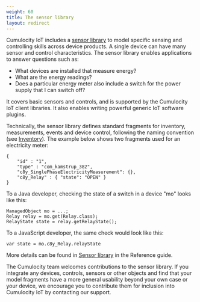 ```yaml
---
weight: 60
title: The sensor library
layout: redirect
---
```


Cumulocity IoT includes a [sensor library](/reference/sensor-library) to model specific sensing and controlling skills across device products. A single device can have many sensor and control characteristics. The sensor library enables applications to answer questions such as:

-   What devices are installed that measure energy?
-   What are the energy readings?
-   Does a particular energy meter also include a switch for the power supply that I can switch off?

It covers basic sensors and controls, and is supported by the Cumulocity IoT client libraries. It also enables writing powerful generic IoT software plugins. 

Technically, the sensor library defines standard fragments for inventory, measurements, events and device control, following the naming convention (see [Inventory](#inventory)). The example below shows two fragments used for an electricity meter:

<pre><code class="json">{
	"id" : "1",
	"type" : "com_kamstrup_382",
	"c8y_SinglePhaseElectricityMeasurement": {},
	"c8y_Relay" : { "state": "OPEN" }
}</code></pre>

To a Java developer, checking the state of a switch in a device "mo" looks like this:

<pre><code class="java">ManagedObject mo = ...;
Relay relay = mo.get(Relay.class);
RelayState state = relay.getRelayState();</code></pre>

To a JavaScript developer, the same check would look like this:

<pre><code class="js">var state = mo.c8y_Relay.relayState</code></pre>

More details can be found in [Sensor library](/reference/sensor-library) in the Reference guide.

The Cumulocity team welcomes contributions to the sensor library. If you integrate any devices, controls, sensors or other objects and find that your model fragments have a more general usability beyond your own case or your device, we encourage you to contribute them for inclusion into Cumulocity IoT by contacting our support. 

